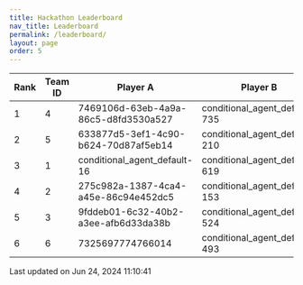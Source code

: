```yaml
---
title: Hackathon Leaderboard
nav_title: Leaderboard
permalink: /leaderboard/
layout: page
order: 5
---
```


|Rank            |Team ID         |Player A        |Player B        |Player C        |Total Score     |
|----------------|----------------|----------------|----------------|----------------|----------------|
|1               |4               |7469106d-63eb-4a9a-86c5-d8fd3530a527|conditional_agent_default-735|conditional_agent_default-801|1475.12         |
|2               |5               |633877d5-3ef1-4c90-b624-70d87af5eb14|conditional_agent_default-210|conditional_agent_default-553|365.99          |
|3               |1               |conditional_agent_default-16|conditional_agent_default-619|developer       |95.0            |
|4               |2               |275c982a-1387-4ca4-a45e-86c94e452dc5|conditional_agent_default-153|conditional_agent_default-367|95.0            |
|5               |3               |9fddeb01-6c32-40b2-a3ee-afb6d33da38b|conditional_agent_default-524|conditional_agent_default-767|95.0            |
|6               |6               |7325697774766014|conditional_agent_default-493|conditional_agent_default-763|95.0            |

Last updated on Jun 24, 2024 11:10:41